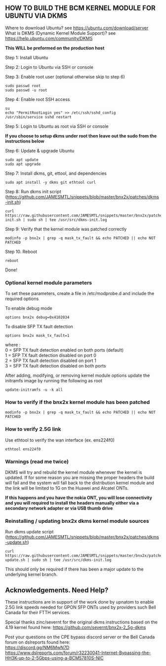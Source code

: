 ## HOW TO BUILD THE BCM KERNEL MODULE FOR UBUNTU VIA DKMS

Where to download Ubuntu? see https://ubuntu.com/download/server \
What is DKMS (Dynamic Kernel Module Support)? see https://help.ubuntu.com/community/DKMS

<b>This WILL be preformed on the production host</b>

Step 1: Install Ubuntu

Step 2: Login to Ubuntu via SSH or console

Step 3: Enable root user (optional otherwise skip to step 6)

```
sudo passwd root
sudo passwd -u root
```

Step 4: Enable root SSH access
```
su
echo "PermitRootLogin yes" >> /etc/ssh/sshd_config
/usr/sbin/service sshd restart
```

Step 5: Login to Ubuntu as root via SSH or console

<b>If you choose to setup dkms under root then leave out the sudo from the instructions below</b>

Step 6: Update & upgrade Ubuntu
```
sudo apt update
sudo apt upgrade
```

Step 7: Install dkms, git, ettool, and dependencies
```
sudo apt install -y dkms git ethtool curl
```

Step 8: Run dkms init script (https://github.com/JAMESMTL/snippets/blob/master/bnx2x/patches/dkms-init.sh)
```
curl https://raw.githubusercontent.com/JAMESMTL/snippets/master/bnx2x/patches/dkms-init.sh | sudo sh | tee /usr/src/dkms-init.log
```

Step 9: Verify that the kernel module was patched correctly
```
modinfo -p bnx2x | grep -q mask_tx_fault && echo PATCHED || echo NOT PATCHED
```

Step 10. Reboot 
```
reboot
```

Done!

### Optional kernel module parameters

To set these parameters, create a file in /etc/modprobe.d and include the required options

To enable debug mode

    options bnx2x debug=0x4102034

To disable SFP TX fault detection

    options bnx2x mask_tx_fault=1

where :\
0 = SFP TX fault detection enabled on both ports (default)\
1 = SFP TX fault detection disabled on port 0\
2 = SFP TX fault detection disabled on port 1\
3 = SFP TX fault detection disabled on both ports

After adding, modifying, or removing kernel module options update the initramfs image by running the following as root

    update-initramfs -u -k all

### How to verify if the bnx2x kernel module has been patched

    modinfo -p bnx2x | grep -q mask_tx_fault && echo PATCHED || echo NOT PATCHED

### How to verify 2.5G link

Use ethtool to verify the wan interface (ex. ens224f0)

    ethtool ens224f0

### Warnings (read me twice)

DKMS will try and rebuild the kernel module whenever the kernel is updated. If for some reason you are missing the proper headers the build will fail and the system will fall back to the distribution kernel module and the link will be limited to 1G on the Huawei and Alcatel ONTs.

<b>If this happens and you have the nokia ONT, you will lose connectivity and you will required to install the headers manually either via a secondary network adapter or via USB thumb drive</b>

### Reinstalling / updating bnx2x dkms kernel module sources

Run dkms update script (https://github.com/JAMESMTL/snippets/blob/master/bnx2x/patches/dkms-update.sh)

    curl https://raw.githubusercontent.com/JAMESMTL/snippets/master/bnx2x/patches/dkms-update.sh | sudo sh | tee /usr/src/dkms-init.log

This should only be required if there has been a major update to the underlying kernel branch.

## Acknowledgements. Need Help?

These instructions are in support of the work done by upnatom to enable 2.5G link speeds needed for GPON SFP ONTs used by providers such Bell Canada for their FTTH services.

Special thanks zinc/severnt for the original dkms instructions based on the 4.19 kernel found here: https://github.com/severnt/bnx2x-2_5g-dkms 

Post your questions on the CPE bypass discord server or the Bell Canada forum on dslreports found here: \
https://discord.gg/NM6MwN7D \
https://www.dslreports.com/forum/r32230041-Internet-Bypassing-the-HH3K-up-to-2-5Gbps-using-a-BCM57810S-NIC


